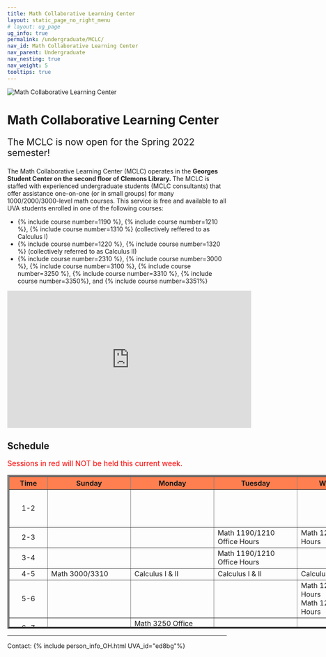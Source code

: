 ```yaml
---
title: Math Collaborative Learning Center
layout: static_page_no_right_menu
# layout: ug_page
ug_info: true
permalink: /undergraduate/MCLC/
nav_id: Math Collaborative Learning Center
nav_parent: Undergraduate
nav_nesting: true
nav_weight: 5
tooltips: true
---
```


<img src="{{site.url}}/undergraduate/MCLC/MCLC_logo.png" style="max-width:70%;max-height:350px;height:auto;width:auto;" alt="Math Collaborative Learning Center">

<h1 class="mb-4">Math Collaborative Learning Center</h1>

<!-- <p style="font-size:150%;color:Red;"> The last day of operation for the Spring 2022 semester is Tuesday, May 3 </p> -->
<!-- <p style="font-size:150%;"> The MCLC will begin its operation for the Spring 2022 semester on Monday, January 24 </p> -->
<p style="font-size:150%;"> The MCLC is now open for the Spring 2022 semester! </p> 

The Math Collaborative Learning Center (MCLC) operates in the <b> Georges Student Center on the second floor of Clemons Library. </b> The MCLC is staffed with experienced undergraduate students (MCLC consultants) that offer assistance one-on-one (or in small groups) for many 1000/2000/3000-level math courses. This service is free and available to all UVA students enrolled in one of the following courses: <br>
<ul>
 <li> {% include course number=1190 %}, {% include course number=1210 %}, {% include course number=1310 %} (collectively reffered to as Calculus I) </li>
 <li> {% include course number=1220 %}, {% include course number=1320 %} (collectively referred to as Calculus II) </li>
 <li> {% include course number=2310 %}, {% include course number=3000 %}, {% include course number=3100 %}, {% include course number=3250 %}, {% include course number=3310 %}, {% include course number=3350%}, and {% include course number=3351%} </li>
</ul>

<!-- Due to the ongoing situation with COVID-19 all MCLC sessions for the Spring 2021 semester will be held virtually, via Zoom (links found in the table below). Here are a few things that you should have in mind before joining a session:
<ul>
 <li> In order to join an MCLC session, <b> use a Zoom account that is associated with your UVA credentials. </b> </li>
 <li> Join a session from a quite environment. If you intend to have your web camera on, make sure your surroundings and attire are appropriate.</li>
 <li> Be prepared to share your questions with your consultant. You can share your browser, documents open on your desktop interface (like PDFs), or your entire screen, by clicking the green "Share Screen" button found on Zoom's toolbar. You may also share a document via Zoom's Chat tool, by clicking "File" and uploading your document there. <em> Sharing options may be limited depending on the version of Zoom you are using.</em> Your consultant may offer a different way to share.</li>
 <li> Once you join a session, a consulant will assign you to a (virtual) room for the course for which you need help. This process may take a couple of minutes.</li>
</ul> -->

<!-- <p style="font-size:120%;color:coral;"> If you have joined an MCLC session this semester please take a couple of minutes to complete this 
<a href="https://virginia.az1.qualtrics.com/jfe/form/SV_bC8S4kTWpk700N8">survey</a>. We appreciate your feedback. -->

<iframe width="560" height="315" src="https://www.youtube.com/embed/QNGNmmVGzDQ" title="YouTube video player" frameborder="0" allow="accelerometer; autoplay; clipboard-write; encrypted-media; gyroscope; picture-in-picture" allowfullscreen></iframe>

<h2 class="mb-4 mt-4">Schedule </h2>

<p style="font-size:120%;color:red;"> Sessions in red will NOT be held this current week. </p>

<table cellpadding="6px" border="4px" cellspacing="0" style="border-collapse: collapse; height: 353px; width: 1236px;">
<thead style="background-color: coral; text-align: center;">
<tr style="text-align: center; height: 19px;">
<th style="width: 78.1875px; height: 19px;">Time</th>
<th style="width: 200px; height: 19px;">Sunday</th>
<th style="width: 200px; height: 19px;">Monday</th>
<th style="width: 200px; height: 19px;">Tuesday</th>
<th style="width: 200px; height: 19px;">Wednesday</th>
<th style="width: 200px; height: 19px;">Thursday</th>
<th style="width: 200px; height: 19px;">Friday</th>
</tr>
</thead>
<tbody>
<tr style="height: 19px;">
<td style="width: 78.1875px; height: 19px; text-align: center;">1-2</td>
<td style="width: 165.359px; height: 19px;"> </td>
<td style="width: 175.375px; height: 19px;"> </td>
<td style="width: 177.391px; height: 19px;"> </td>
<td style="width: 179.391px; height: 19px;"> </td>
<td style="width: 183.391px; height: 19px;"> Math 1190/1210 Office Hours <br/> Math 1310 Office Hours</td>
<td style="width: 173.438px; height: 19px;"></td>
</tr>
<tr style="height: 19px;">
<td style="width: 78.1875px; height: 10px; text-align: center;">2-3</td>
<td style="width: 165.359px; height: 10px;"> </td>
<td style="width: 175.375px; height: 10px;"> </td> <!-- M -->
<td style="width: 200px; height: 10px;"> Math 1190/1210 Office Hours </td>
<td style="width: 179.391px; height: 10px;"> Math 1210 Office Hours </td> <!-- W -->
<td style="width: 183.391px; height: 10px;"> </td>
<td style="width: 173.438px; height: 10px;"> </td>
</tr>
<tr style="height: 19px;">
<td style="width: 78.1875px; height: 19px; text-align: center;">3-4</td>
<td style="width: 165.359px; height: 19px;"> </td>
<td style="width: 175.375px; height: 19px;"> </td> <!-- M -->
<td style="width: 177.391px; height: 19px;"> Math 1190/1210 Office Hours </td>
<td style="width: 179.391px; height: 19px;"> </td> <!-- W -->
<td style="width: 183.391px; height: 19px;"></td>
<td style="width: 173.438px; height: 19px;"></td>
</tr>
<tr style="height: 19px;">
<td style="width: 78.1875px; height: 19px; text-align: center;">4-5</td>
<td style="width: 165.359px; height: 19px;"> Math 3000/3310 </td>
<td style="width: 175.375px; height: 19px;"> Calculus I & II </td> <!-- M -->
<td style="width: 177.391px; height: 19px;"> Calculus I & II </td>
<td style="width: 179.391px; height: 19px;"> Calculus I & II </td> <!-- W -->
<td style="width: 183.391px; height: 19px;"> Calculus I & II </td>
<td style="width: 173.438px; height: 19px;"> </td>
</tr>
<tr style="height: 19px;">
<td style="width: 78.1875px; text-align: center; height: 19px;">5-6</td>
<td style="width: 165.359px; height: 19px;"> </td>
<td style="width: 175.375px; height: 19px;"> </td> <!-- M -->
<td style="width: 177.391px; height: 19px;"> </td>
<td style="width: 179.391px; height: 19px;"> Math 1210 Office Hours <br/> Math 1220 Office Hours </td> <!-- W -->
<td style="width: 183.391px; height: 19px;"> </td>
<td style="width: 173.438px; height: 19px;"> </td>
</tr>
<tr style="height: 10px;">
<td style="width: 78.1875px; text-align: center; height: 10px;">6-7 </td>
<td style="width: 165.359px; height: 10px;"> </td>
<td style="width: 175.375px; height: 10px;"> Math 3250 Office Hours </td>
<td style="width: 177.391px; height: 10px;"> </td>
<td style="width: 179.391px; height: 10px;"> </td>
<td style="width: 183.391px; height: 10px;"> </td>
<td style="width: 173.438px; height: 10px;"> </td>
</tr>
<tr style="height: 38px;">
<td style="width: 78.1875px; height: 38px; text-align: center;">7-8:15</td>
<td style="width: 165.359px; height: 38px;"> Calculus I & II <br/> Math 2310 <br/> Math 3100 </td>
<td style="width: 175.375px; height: 38px;"> Calculus I &amp; II <br />Math 3350/3351 </td> <!-- M -->
<td style="width: 177.391px; height: 38px;"> Calculus I &amp; II <br />Math 2310 </td>
<td style="width: 179.391px; height: 38px;"> Calculus I &amp; II <br />Math 3350/3351 </td> <!-- W -->
<td style="width: 183.391px; height: 38px;"> </td>
<td style="width: 173.438px; height: 38px;"> </td>
</tr>
<tr style="height: 38px;">
<td style="width: 78.1875px; height: 38px; text-align: center;">8:15-9:30</td>
<td style="width: 165.359px; height: 38px;"></td>
<td style="width: 175.375px; height: 38px;"> Calculus I &amp; II <br /> Math 3000/3310  </td> <!-- M -->
<td style="width: 177.391px; height: 38px;"> Calculus I &amp; II <br /> Math 3100</td>
<td style="width: 179.391px; height: 38px;"> Calculus I & II<br /> Math 3250 </td> <!-- W -->
<td style="width: 183.391px; height: 38px;"></td>
<td style="width: 173.438px; height: 38px;"></td>
</tr>
</tbody>
</table>



---

Contact: {% include person_info_OH.html UVA_id="ed8bg"%}
